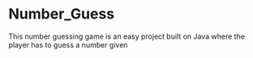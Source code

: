 # Number_Guess
This number guessing game is an easy project built on Java where the player has to guess a number given
